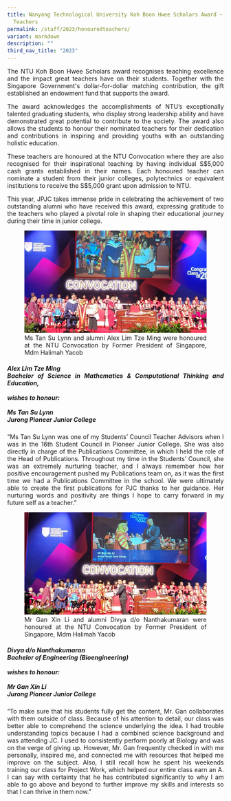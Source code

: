```yaml
---
title: Nanyang Technological University Koh Boon Hwee Scholars Award – Honoured
  Teachers
permalink: /staff/2023/honouredteachers/
variant: markdown
description: ""
third_nav_title: "2023"
---
```

<div align="justify">

<p>The NTU Koh Boon Hwee Scholars award recognises teaching excellence and the impact great teachers have on their students. Together with the Singapore Government's dollar-for-dollar matching contribution, the gift established an endowment fund that supports the award.</p>

<p>The award acknowledges the accomplishments of NTU’s exceptionally talented graduating students, who display strong leadership ability and have demonstrated great potential to contribute to the society. The award also allows the students to honour their nominated teachers for their dedication and contributions in inspiring and providing youths with an outstanding holistic education.</p>

<p>These teachers are honoured at the NTU Convocation where they are also recognised for their inspirational teaching by having individual S$5,000 cash grants established in their names. Each honoured teacher can nominate a student from their junior colleges, polytechnics or equivalent institutions to receive the S$5,000 grant upon admission to NTU.</p>

<p>This year, JPJC takes immense pride in celebrating the achievement of two outstanding alumni who have received this award, expressing gratitude to the teachers who played a pivotal role in shaping their educational journey during their time in junior college.</p>

<figure>
<img src="/images/Accomplishment/Honor%20teacher/Tansulynn.jpg">
<figcaption>Ms Tan Su Lynn and alumni Alex Lim Tze Ming were honoured at the NTU Convocation by Former President of Singapore, Mdm Halimah Yacob</figcaption></figure>
	
<h5><strong>Alex Lim Tze Ming<br>Bachelor of Science in Mathematics &amp; Computational Thinking and Education,
<br><br>
wishes to honour:
<br>	
<br>
Ms Tan Su Lynn<br>Jurong Pioneer Junior College</strong></h5>
	
<p>“Ms Tan Su Lynn was one of my Students’ Council Teacher Advisors when I was in the 16th Student Council in Pioneer Junior College. She was also directly in charge of the Publications Committee, in which I held the role of the Head of Publications. Throughout my time in the Students’ Council, she was an extremely nurturing teacher, and I always remember how her positive encouragement pushed my Publications team on, as it was the first time we had a Publications Committee in the school. We were ultimately able to create the first publications for PJC thanks to her guidance. Her nurturing words and positivity are things I hope to carry forward in my future self as a teacher.”</p><p>
	
</p><figure>
<img src="/images/Accomplishment/Honor%20teacher/Ganxinli.jpg">
<figcaption>Mr Gan Xin Li and alumni Divya d/o Nanthakumaran were honoured at the NTU Convocation by Former President of Singapore, Mdm Halimah Yacob</figcaption></figure>
	
<h5><strong>Divya d/o Nanthakumaran<br>Bachelor of Engineering (Bioengineering)<br><br>
wishes to honour:
<br>	
<br>
Mr Gan Xin Li<br>Jurong Pioneer Junior College</strong></h5>
	
	
<p>“To make sure that his students fully get the content, Mr. Gan collaborates with them outside of class. Because of his attention to detail, our class was better able to comprehend the science underlying the idea. I had trouble understanding topics because I had a combined science background and was attending JC. I used to consistently perform poorly at Biology and was on the verge of giving up. However, Mr. Gan frequently checked in with me personally, inspired me, and connected me with resources that helped me improve on the subject. Also, I still recall how he spent his weekends training our class for Project Work, which helped our entire class earn an A. I can say with certainty that he has contributed significantly to why I am able to go above and beyond to further improve my skills and interests so that I can thrive in them now.”</p>
</div>	
	